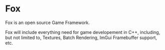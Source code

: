 # Fox

Fox is an open source Game Framework.

Fox will include everything need for game developement in C++, including, but not limited to, Textures, Batch Rendering, ImGui Framebuffer support, etc.
